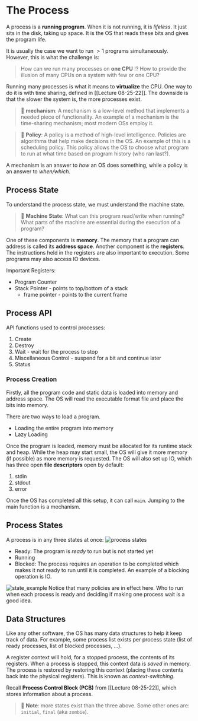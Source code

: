 # The Process

A process is a **running program**. When it is not running, it is *lifeless*. It just sits in the disk, taking up space. It is the OS that reads these bits and gives the program life. 

It is usually the case we want to run $\gt 1$ programs simultaneously. However, this is what the challenge is:

> How can we run many processes on **one CPU** ⁉️
> How to provide the illusion of many CPUs on a system with few or one CPU?

Running many processes is what it means to **virtualize** the CPU. One way to do it is with time sharing, defined in [[Lecture 08-25-22]]. The downside is that the slower the system is, the more processes exist. 

> 📖 **mechanism**: A mechanism is a low-level method that implements a needed piece of functionality. An example of a mechanism is the time-sharing mechanism; most modern OSs employ it. 

> 📖 **Policy**: A policy is a method of high-level intelligence. Policies are algorithms that help make decisions in the OS. An example of this is a scheduling policy. This policy allows the OS to choose what program to run at what time based on program history (who ran last?).

A mechanism is an answer to *how* an OS does something, while a policy is an answer to *when/which*. 

## Process State
To understand the process state, we must understand the machine state. 

> 📝 **Machine State**: What can this program read/write when running? What parts of the machine are essential during the execution of a program? 

One of these components is **memory**. The memory that a program can address is called its **address space**. Another component is the **registers**. The instructions held in the registers are also important to execution. Some programs may also access IO devices. 

Important Registers:
+ Program Counter
+ Stack Pointer - points to top/bottom of a stack 
	+ frame pointer - points to the current frame

## Process API

API functions used to control processes:
1. Create
2. Destroy
3. Wait - wait for the process to stop
4. Miscellaneous Control - suspend for a bit and continue later
5. Status

### Process Creation
Firstly, all the program code and static data is loaded into memory and address space. The OS will read the executable format file and place the bits into memory. 

There are two ways to load a program. 
+ Loading the entire program into memory 
+ Lazy Loading

Once the program is loaded, memory must be allocated for its runtime stack and heap. While the heap may start small, the OS will give it more memory (if possible) as more memory is requested. The OS will also set up IO, which has three open **file descriptors** open by default: 
1. stdin
2. stdout
3. error

Once the OS has completed all this setup, it can call `main`. Jumping to the main function is a mechanism. 

## Process States
A process is in any three states at once:
![process states](img/process_states_1.png)

+ Ready: The program is *ready* to run but is not started yet
+ Running
+ Blocked: The process requires an operation to be completed which makes it not ready to run until it is completed. An example of a blocking operation is IO.


![state_example](img/state_example.png)
Notice that many policies are in effect here. Who to run when each process is ready and deciding if making one process wait is a good idea.  

## Data Structures
Like any other software, the OS has many data structures to help it keep track of data. For example, some process list exists per process state (list of ready processes, list of blocked processes, ...). 

A register context will hold, for a stopped process, the contents of its registers. When a process is stopped, this context data is *saved* in memory. The process is restored by restoring this context (placing these contents back into the physical registers). This is known as *context-switching*. 

Recall **Process Control Block (PCB)** from [[Lecture 08-25-22]], which stores information about a process. 

> 📝 **Note**: more states exist than the three above. Some other ones are: `initial`, `final` (aka `zombie`). 